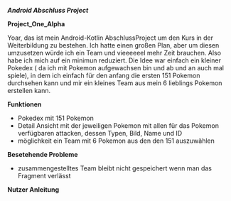 ***Android Abschluss Project***

**Project_One_Alpha**

Yoar, das ist mein Android-Kotlin AbschlussProject um den Kurs in der Weiterbildung zu bestehen.
Ich hatte einen großen Plan, aber um diesen umzusetzen würde ich ein Team und
vieeeeeel mehr Zeit brauchen.
Also habe ich mich auf ein minimun reduziert.
Die Idee war einfach ein kleiner Pokedex ( da ich mit Pokemon aufgewachsen bin und ab und an auch mal spiele),
in dem ich einfach für den anfang die ersten 151 Pokemon durchsehen kann und mir ein kleines
Team aus mein 6 lieblings Pokemon erstellen kann. 

**Funktionen**

- Pokedex mit 151 Pokemon
- Detail Ansicht mit der jeweiligen Pokemon mit allen für das Pokemon verfügbaren attacken, dessen Typen, Bild, Name und ID
- möglichkeit ein Team mit 6 Pokemon aus den den 151 auszuwählen

**Besetehende Probleme**

- zusammengestelltes Team bleibt nicht gespeichert wenn man das Fragment verlässt

**Nutzer Anleitung**

